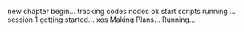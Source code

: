 new chapter begin...
tracking codes
nodes
ok
start
scripts running
...
session 1
getting started...
xos
Making Plans...
Running...
